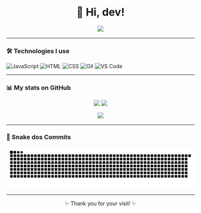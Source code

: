 <h1 align="center">👋 Hi, dev!</h1>

<p align="center">
  <img src="https://readme-typing-svg.herokuapp.com?font=Fira+Code&duration=3000&pause=1000&color=00F7FF&center=true&vCenter=true&width=435&lines=Systems+Development+Student;I+love+my+pets+very+much!+❤️🐾;I+have+already+turned+off+my+screen;Welcome+to+my+GitHub!" />
</p>

---

### 🛠️ Technologies I use

![JavaScript](https://img.shields.io/badge/-JavaScript-F7DF1E?style=for-the-badge&logo=javascript&logoColor=black)
![HTML](https://img.shields.io/badge/-HTML5-E34F26?style=for-the-badge&logo=html5&logoColor=white)
![CSS](https://img.shields.io/badge/-CSS3-1572B6?style=for-the-badge&logo=css3)
![Git](https://img.shields.io/badge/-Git-F05032?style=for-the-badge&logo=git&logoColor=white)
![VS Code](https://img.shields.io/badge/-VSCode-007ACC?style=for-the-badge&logo=visual-studio-code)

---

### 📊 My stats on GitHub

<p align="center">
  <img width="48%" src="https://github-readme-stats.vercel.app/api?username=matiasonerb&show_icons=true&theme=radical" />
  <img width="48%" src="https://github-readme-streak-stats.herokuapp.com?user=matiasonerb&theme=radical" />
</p>

<p align="center">
  <img width="60%" src="https://github-readme-stats.vercel.app/api/top-langs/?username=matiasonerb&layout=compact&theme=radical" />
</p>

---

### 🐍 Snake dos Commits

<p align="center">
  <img src="dist/github-contribution-grid-snake.svg" alt="snake gif">
</p>

---

<p align="center">✨ Thank you for your visit! ✨</p>

